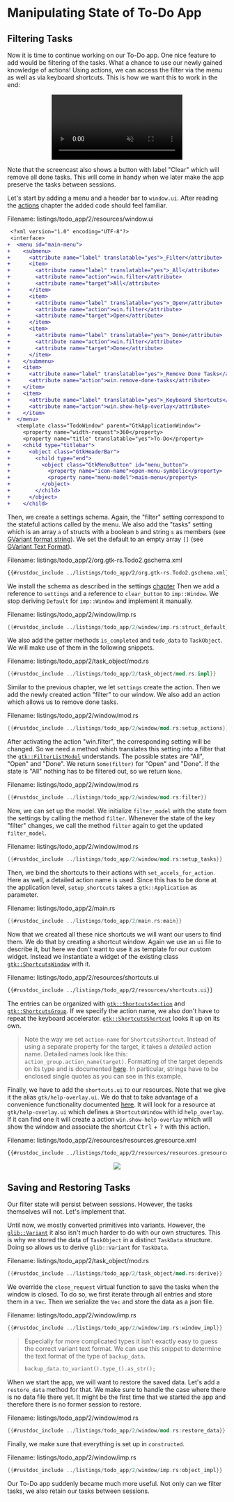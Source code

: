# Manipulating State of To-Do App

## Filtering Tasks

Now it is time to continue working on our To-Do app.
One nice feature to add would be filtering of the tasks.
What a chance to use our newly gained knowledge of actions!
Using actions, we can access the filter via the menu as well as via keyboard shortcuts.
This is how we want this to work in the end:

<div style="text-align:center">
 <video autoplay muted loop>
  <source src="vid/todo_app_2_animation.webm" type="video/webm">
Your browser does not support the video tag.
 </video>
</div>

Note that the screencast also shows a button with label "Clear" which will remove all done tasks.
This will come in handy when we later make the app preserve the tasks between sessions.

Let's start by adding a menu and a header bar to `window.ui`.
After reading the [actions](actions.html) chapter the added code should feel familiar.

<span class="filename">Filename: listings/todo_app/2/resources/window.ui</span>

```diff
 <?xml version="1.0" encoding="UTF-8"?>
 <interface>
+  <menu id="main-menu">
+    <submenu>
+      <attribute name="label" translatable="yes">_Filter</attribute>
+      <item>
+        <attribute name="label" translatable="yes">_All</attribute>
+        <attribute name="action">win.filter</attribute>
+        <attribute name="target">All</attribute>
+      </item>
+      <item>
+        <attribute name="label" translatable="yes">_Open</attribute>
+        <attribute name="action">win.filter</attribute>
+        <attribute name="target">Open</attribute>
+      </item>
+      <item>
+        <attribute name="label" translatable="yes">_Done</attribute>
+        <attribute name="action">win.filter</attribute>
+        <attribute name="target">Done</attribute>
+      </item>
+    </submenu>
+    <item>
+      <attribute name="label" translatable="yes">_Remove Done Tasks</attribute>
+      <attribute name="action">win.remove-done-tasks</attribute>
+    </item>
+    <item>
+      <attribute name="label" translatable="yes">_Keyboard Shortcuts</attribute>
+      <attribute name="action">win.show-help-overlay</attribute>
+    </item>
+  </menu>
   <template class="TodoWindow" parent="GtkApplicationWindow">
     <property name="width-request">360</property>
     <property name="title" translatable="yes">To-Do</property>
+    <child type="titlebar">
+      <object class="GtkHeaderBar">
+        <child type="end">
+          <object class="GtkMenuButton" id="menu_button">
+            <property name="icon-name">open-menu-symbolic</property>
+            <property name="menu-model">main-menu</property>
+          </object>
+        </child>
+      </object>
+    </child>
```

Then, we create a settings schema.
Again, the "filter" setting correspond to the stateful actions called by the menu.
We also add the "tasks" setting which is an array `a` of structs with a boolean `b` and string `s` as members (see [GVariant format string](https://docs.gtk.org/glib/gvariant-format-strings.html)).
We set the default to an empty array `[]` (see [GVariant Text Format](https://docs.gtk.org/glib/gvariant-text.html)).

<span class="filename">Filename: listings/todo_app/2/org.gtk-rs.Todo2.gschema.xml</span>

```xml
{{#rustdoc_include ../listings/todo_app/2/org.gtk-rs.Todo2.gschema.xml}}
```

We install the schema as described in the settings [chapter](./settings.html)
Then we add a reference to `settings` and a reference to `clear_button` to `imp::Window`.
We stop deriving `Default` for `imp::Window` and implement it manually.

<span class="filename">Filename: listings/todo_app/2/window/imp.rs</span>

```rust ,no_run,noplayground
{{#rustdoc_include ../listings/todo_app/2/window/imp.rs:struct_default}}
```

We also add the getter methods `is_completed` and `todo_data` to `TaskObject`.
We will make use of them in the following snippets.

<span class="filename">Filename: listings/todo_app/2/task_object/mod.rs</span>

```rust ,no_run,noplayground
{{#rustdoc_include ../listings/todo_app/2/task_object/mod.rs:impl}}
```

Similar to the previous chapter, we let `settings` create the action.
Then we add the newly created action "filter" to our window.
We also add an action which allows us to remove done tasks. 

<span class="filename">Filename: listings/todo_app/2/window/mod.rs</span>

```rust ,no_run,noplayground
{{#rustdoc_include ../listings/todo_app/2/window/mod.rs:setup_actions}}
```

After activating the action "win.filter", the corresponding setting will be changed.
So we need a method which translates this setting into a filter that the [`gtk::FilterListModel`](../docs/gtk4/struct.FilterListModel.html) understands.
The possible states are "All", "Open" and "Done". 
We return `Some(filter)` for "Open" and "Done".
If the state is "All" nothing has to be filtered out, so we return `None`.

<span class="filename">Filename: listings/todo_app/2/window/mod.rs</span>

```rust ,no_run,noplayground
{{#rustdoc_include ../listings/todo_app/2/window/mod.rs:filter}}
```

Now, we can set up the model.
We initialize `filter_model` with the state from the settings by calling the method `filter`.
Whenever the state of the key "filter" changes, we call the method `filter` again to get the updated `filter_model`.

<span class="filename">Filename: listings/todo_app/2/window/mod.rs</span>

```rust ,no_run,noplayground
{{#rustdoc_include ../listings/todo_app/2/window/mod.rs:setup_tasks}}
```

Then, we bind the shortcuts to their actions with `set_accels_for_action`.
Here as well, a detailed action name is used.
Since this has to be done at the application level, `setup_shortcuts` takes a `gtk::Application` as parameter.

<span class="filename">Filename: listings/todo_app/2/main.rs</span>

```rust ,no_run,noplayground
{{#rustdoc_include ../listings/todo_app/2/main.rs:main}}
```

Now that we created all these nice shortcuts we will want our users to find them.
We do that by creating a shortcut window.
Again we use an `ui` file to describe it, but here we don't want to use it as template for our custom widget.
Instead we instantiate a widget of the existing class [`gtk::ShortcutsWindow`](../docs/gtk4/struct.ShortcutsWindow.html) with it. 


<span class="filename">Filename: listings/todo_app/2/resources/shortcuts.ui</span>

```xml
{{#rustdoc_include ../listings/todo_app/2/resources/shortcuts.ui}}
```

The entries can be organized with [`gtk::ShortcutsSection`](../docs/gtk4/struct.ShortcutsSection.html) and [`gtk::ShortcutsGroup`](../docs/gtk4/struct.ShortcutsGroup.html).
If we specify the action name, we also don't have to repeat the keyboard accelerator.
[`gtk::ShortcutsShortcut`](../docs/gtk4/struct.ShortcutsShortcut.html) looks it up on its own.


> Note the way we set `action-name` for `ShortcutsShortcut`.
Instead of using a separate property for the target, it takes a *detailed* action name.
Detailed names look like this: `action_group.action_name(target)`.
Formatting of the target depends on its type and is documented [here](https://gtk-rs.org/gtk-rs-core/stable/latest/docs/gio/struct.Action.html#method.parse_detailed_name).
In particular, strings have to be enclosed single quotes as you can see in this example.

Finally, we have to add the `shortcuts.ui` to our resources.
Note that we give it the alias `gtk/help-overlay.ui`.
We do that to take advantage of a convenience functionality documented [here](https://gtk-rs.org/gtk4-rs/stable/latest/docs/gtk4/struct.Application.html#automatic-resources).
It will look for a resource at `gtk/help-overlay.ui` which defines a `ShortcutsWindow` with id `help_overlay`.
If it can find one it will create a action `win.show-help-overlay` which will show the window and associate the shortcut <kbd>Ctrl</kbd> + <kbd>?</kbd> with this action.

<span class="filename">Filename: listings/todo_app/2/resources/resources.gresource.xml</span>

```xml
{{#rustdoc_include ../listings/todo_app/2/resources/resources.gresource.xml}}
```

<div style="text-align:center"><img src="img/todo_app_2_shortcuts.png"/></div>


## Saving and Restoring Tasks

Our filter state will persist between sessions.
However, the tasks themselves will not.
Let's implement that.

Until now, we mostly converted primitives into variants.
However, the [`glib::Variant`](https://gtk-rs.org/gtk-rs-core/stable/latest/docs/glib/derive.Variant.html) it also isn't much harder to do with our own structures.
This is why we stored the data of `TaskObject` in a distinct `TaskData` structure.
Doing so allows us to derive `glib::Variant` for `TaskData`.

<span class="filename">Filename: listings/todo_app/2/task_object/mod.rs</span>

```rust ,no_run,noplayground
{{#rustdoc_include ../listings/todo_app/2/task_object/mod.rs:derive}}
```

We override the `close_request` virtual function to save the tasks when the window is closed.
To do so, we first iterate through all entries and store them in a `Vec`.
Then we serialize the `Vec` and store the data as a json file.

<span class="filename">Filename: listings/todo_app/2/window/imp.rs</span>

```rust ,no_run,noplayground
{{#rustdoc_include ../listings/todo_app/2/window/imp.rs:window_impl}}
```

> Especially for more complicated types it isn't exactly easy to guess the correct variant text format.
> We can use this snippet to determine the text format of the type of `backup_data`.
> ```rust ,no_run,noplayground
> backup_data.to_variant().type_().as_str();
> ```

When we start the app, we will want to restore the saved data.
Let's add a `restore_data` method for that.
We make sure to handle the case where there is no data file there yet.
It might be the first time that we started the app and therefore there is no former session to restore.

<span class="filename">Filename: listings/todo_app/2/window/mod.rs</span>

```rust ,no_run,noplayground
{{#rustdoc_include ../listings/todo_app/2/window/mod.rs:restore_data}}
```

Finally, we make sure that everything is set up in `constructed`.

<span class="filename">Filename: listings/todo_app/2/window/imp.rs</span>

```rust ,no_run,noplayground
{{#rustdoc_include ../listings/todo_app/2/window/imp.rs:object_impl}}
```

Our To-Do app suddenly became much more useful.
Not only can we filter tasks, we also retain our tasks between sessions.
